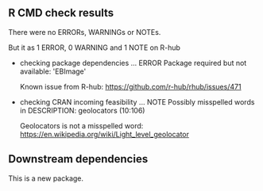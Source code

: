 ## R CMD check results
There were no ERRORs, WARNINGs or NOTEs.

But it as 1 ERROR, 0 WARNING and 1 NOTE on R-hub

* checking package dependencies ... ERROR
  Package required but not available: 'EBImage'
  
  Known issue from R-hub: https://github.com/r-hub/rhub/issues/471
  
* checking CRAN incoming feasibility ... NOTE
  Possibly misspelled words in DESCRIPTION:
    geolocators (10:106)
    
  Geolocators is not a misspelled word: https://en.wikipedia.org/wiki/Light_level_geolocator

## Downstream dependencies
This is a new package.
